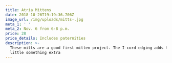 ```yaml
---
title: Atria Mittens
date: 2018-10-26T19:19:36.706Z
image_url: /img/uploads/mitts-.jpg
meta_1: ' '
meta_2: Nov. 6 from 6-8 p.m.
price: 28
price_details: Includes paternities
description: >-
  These mitts are a good first mitten project. The I-cord edging adds that
  little something extra
---
```


